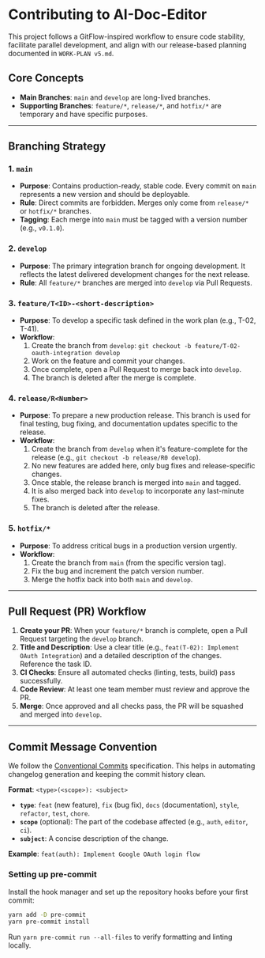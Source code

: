 # Contributing to AI-Doc-Editor

This project follows a GitFlow-inspired workflow to ensure code stability, facilitate parallel development, and align with our release-based planning documented in `WORK-PLAN v5.md`.

## Core Concepts

- **Main Branches**: `main` and `develop` are long-lived branches.
- **Supporting Branches**: `feature/*`, `release/*`, and `hotfix/*` are temporary and have specific purposes.

---

## Branching Strategy

### 1. `main`
- **Purpose**: Contains production-ready, stable code. Every commit on `main` represents a new version and should be deployable.
- **Rule**: Direct commits are forbidden. Merges only come from `release/*` or `hotfix/*` branches.
- **Tagging**: Each merge into `main` must be tagged with a version number (e.g., `v0.1.0`).

### 2. `develop`
- **Purpose**: The primary integration branch for ongoing development. It reflects the latest delivered development changes for the next release.
- **Rule**: All `feature/*` branches are merged into `develop` via Pull Requests.

### 3. `feature/T<ID>-<short-description>`
- **Purpose**: To develop a specific task defined in the work plan (e.g., T-02, T-41).
- **Workflow**:
    1.  Create the branch from `develop`: `git checkout -b feature/T-02-oauth-integration develop`
    2.  Work on the feature and commit your changes.
    3.  Once complete, open a Pull Request to merge back into `develop`.
    4.  The branch is deleted after the merge is complete.

### 4. `release/R<Number>`
- **Purpose**: To prepare a new production release. This branch is used for final testing, bug fixing, and documentation updates specific to the release.
- **Workflow**:
    1.  Create the branch from `develop` when it's feature-complete for the release (e.g., `git checkout -b release/R0 develop`).
    2.  No new features are added here, only bug fixes and release-specific changes.
    3.  Once stable, the release branch is merged into `main` and tagged.
    4.  It is also merged back into `develop` to incorporate any last-minute fixes.
    5.  The branch is deleted after the release.

### 5. `hotfix/*`
- **Purpose**: To address critical bugs in a production version urgently.
- **Workflow**:
    1.  Create the branch from `main` (from the specific version tag).
    2.  Fix the bug and increment the patch version number.
    3.  Merge the hotfix back into both `main` and `develop`.

---

## Pull Request (PR) Workflow

1.  **Create your PR**: When your `feature/*` branch is complete, open a Pull Request targeting the `develop` branch.
2.  **Title and Description**: Use a clear title (e.g., `feat(T-02): Implement OAuth Integration`) and a detailed description of the changes. Reference the task ID.
3.  **CI Checks**: Ensure all automated checks (linting, tests, build) pass successfully.
4.  **Code Review**: At least one team member must review and approve the PR.
5.  **Merge**: Once approved and all checks pass, the PR will be squashed and merged into `develop`.

---

## Commit Message Convention

We follow the [Conventional Commits](https://www.conventionalcommits.org/) specification. This helps in automating changelog generation and keeping the commit history clean.

**Format**: `<type>(<scope>): <subject>`

- **`type`**: `feat` (new feature), `fix` (bug fix), `docs` (documentation), `style`, `refactor`, `test`, `chore`.
- **`scope`** (optional): The part of the codebase affected (e.g., `auth`, `editor`, `ci`).
- **`subject`**: A concise description of the change.

**Example**: `feat(auth): Implement Google OAuth login flow`

### Setting up pre-commit

Install the hook manager and set up the repository hooks before your first commit:

```bash
yarn add -D pre-commit
yarn pre-commit install
```

Run `yarn pre-commit run --all-files` to verify formatting and linting locally.

